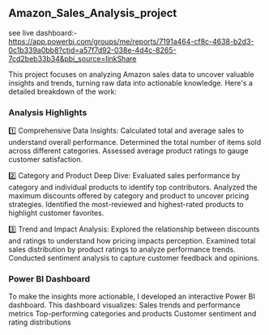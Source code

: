 ## Amazon_Sales_Analysis_project
see live dashboard:- https://app.powerbi.com/groups/me/reports/7191a464-cf8c-4638-b2d3-0c1b339a0bb8?ctid=a57f7d92-038e-4d4c-8265-7cd2beb33b34&pbi_source=linkShare

This project focuses on analyzing Amazon sales data to uncover valuable insights and trends, turning raw data into actionable knowledge. Here's a detailed breakdown of the work:

### Analysis Highlights
1️⃣ Comprehensive Data Insights:
Calculated total and average sales to understand overall performance.
Determined the total number of items sold across different categories.
Assessed average product ratings to gauge customer satisfaction.

2️⃣ Category and Product Deep Dive:
Evaluated sales performance by category and individual products to identify top contributors.
Analyzed the maximum discounts offered by category and product to uncover pricing strategies.
Identified the most-reviewed and highest-rated products to highlight customer favorites.

3️⃣ Trend and Impact Analysis:
Explored the relationship between discounts and ratings to understand how pricing impacts perception.
Examined total sales distribution by product ratings to analyze performance trends.
Conducted sentiment analysis to capture customer feedback and opinions.

### Power BI Dashboard
To make the insights more actionable, I developed an interactive Power BI dashboard. This dashboard visualizes:
Sales trends and performance metrics
Top-performing categories and products
Customer sentiment and rating distributions

